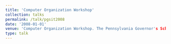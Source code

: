 ```yaml
---
title: 'Computer Organization Workshop'
collection: talks
permalink: /talk/pgsit2008
date: '2008-01-01'
venue: 'Computer Organization Workshop. The Pennsylvania Governor's Schools of Excellence: Information, Society & Technology. Summer, 2008'
type: talk
---
```


